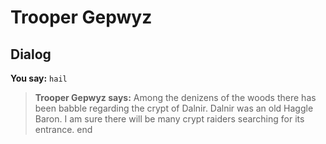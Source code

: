 # Trooper Gepwyz


## Dialog

**You say:** `hail`



>**Trooper Gepwyz says:** Among the denizens of the woods there has been babble regarding the crypt of Dalnir.  Dalnir was an old Haggle Baron.  I am sure there will be many crypt raiders searching for its entrance.
end